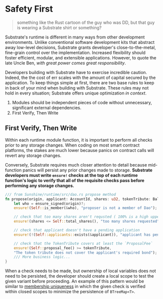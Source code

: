 # Safety First

> something like the Rust cartoon of the guy who was DD, but that guy is wearing a Substrate shirt or something?

Substrate's runtime is different in many ways from other development environments. Unlike conventional software development kits that abstract away low-level decisions, Substrate grants developer's close-to-the-metal, fine-grain control over the implementation. Increased flexibility should foster efficient, modular, and extensible applications. However, to quote the late Uncle Ben, *with great power comes great responsibility*.

Developers building with Substrate have to exercise incredible caution. Indeed, the the cost of err scales with the amount of capital secured by the application. To keep things simple at first, there are two base rules to keep in back of your mind when building with Substrate. These rules may not hold in every situation; Substrate offers unique optimization *in context*.

1. Modules should be independent pieces of code without unnecessary, significant external dependencies.
2. First Verify, Then Write

## First Verify, Then Write

Within each runtime module function, it is important to perform all checks prior to any storage changes. When coding on most smart contract platforms, the stakes are much lower because panics on contract calls will revert any storage changes. 

Conversely, Substrate requires much closer attention to detail because mid-function panics will persist any prior changes made to storage. **Substrate developers must write `ensure!` checks at the top of each runtime function's logic to verify that all of the requisite checks pass before performing any storage changes.**

```rust
/// from Sunshine/runtime/src/dao.rs propose method
fn propose(origin, applicant: AccountId, shares: u32, tokenTribute: BalanceOf<T>) -> Result {
    let who = ensure_signed(origin)?;
    ensure!(Self::is_member(&who), "proposer is not a member of Dao");

    // check that too many shares aren't requsted ( 100% is a high upper bound)
    ensure!(shares <= Self::total_shares(), "too many shares requested");

    // check that applicant doesn't have a pending application
    ensure!(!(Self::applicants::exists(&applicant)), "applicant has pending application");

    // check that the TokenTribute covers at least the `ProposalFee`
    ensure!(Self::proposal_fee() >= tokenTribute, 
    "The token tribute does not cover the applicant's required bond");
    /// More business logic...
}
```

When a check needs to be made, but ownership of local variables does not need to be persisted, the developer should create a local scope to test the given variant before proceeding. An example of this pattern would be similar to [membership uniqueness](./unique.md) in which the given check is verified within closed scopes to minimize the persistence of `BTreeMap<T>`.